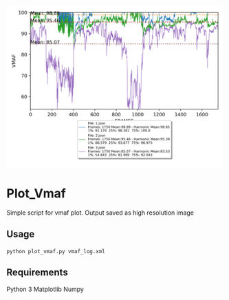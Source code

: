 ![](https://github.com/master-of-zen/Plot_Vmaf/blob/master/plot.png)
# Plot_Vmaf
Simple script for vmaf plot.
Output saved as high resolution image

## Usage
`python plot_vmaf.py vmaf_log.xml`

## Requirements
Python 3
Matplotlib
Numpy
